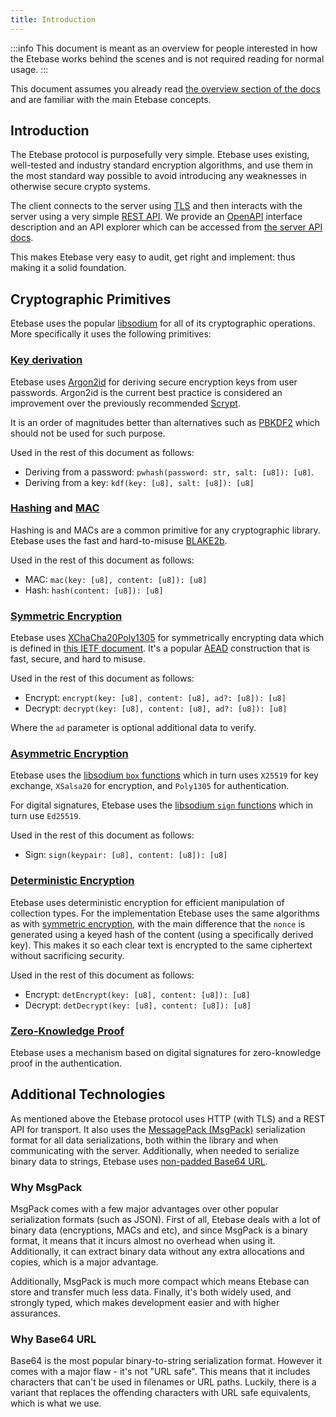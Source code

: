 ```yaml
---
title: Introduction
---
```


:::info
This document is meant as an overview for people interested in how the Etebase works behind the scenes and is not required reading for normal usage.
:::

This document assumes you already read [the overview section of the docs](../overview.md) and are familiar with the main Etebase concepts.

## Introduction

The Etebase protocol is purposefully very simple. Etebase uses existing, well-tested and industry standard encryption algorithms, and use them in the most standard way possible to avoid introducing any weaknesses in otherwise secure crypto systems.

The client connects to the server using [TLS](https://en.wikipedia.org/wiki/Transport_Layer_Security) and then interacts with the server using a very simple [REST API](https://en.wikipedia.org/wiki/Representational_state_transfer). We provide an [OpenAPI](https://www.openapis.org/) interface description and an API explorer which can be accessed from [the server API docs](https://api.etebase.com/docs).

This makes Etebase very easy to audit, get right and implement: thus making it a solid foundation.


## Cryptographic Primitives

Etebase uses the popular [libsodium](https://libsodium.org) for all of its cryptographic operations. More specifically it uses the following primitives:


### [Key derivation](https://en.wikipedia.org/wiki/Key_stretching)

Etebase uses [Argon2id](https://en.wikipedia.org/wiki/Argon2) for deriving secure encryption keys from user passwords. Argon2id is the current best practice is considered an improvement over the previously recommended [Scrypt](https://en.wikipedia.org/wiki/Scrypt).

It is an order of magnitudes better than alternatives such as [PBKDF2](https://en.wikipedia.org/wiki/PBKDF2) which should not be used for such purpose.

Used in the rest of this document as follows:
- Deriving from a password: `pwhash(password: str, salt: [u8]): [u8]`.
- Deriving from a key: `kdf(key: [u8], salt: [u8]): [u8]`


### [Hashing](https://en.wikipedia.org/wiki/Cryptographic_hash_function) and [MAC](https://en.wikipedia.org/wiki/Key_stretching)

Hashing is and MACs are a common primitive for any cryptographic library. Etebase uses the fast and hard-to-misuse [BLAKE2b](https://en.wikipedia.org/wiki/BLAKE_(hash_function)#BLAKE2).

Used in the rest of this document as follows:
- MAC: `mac(key: [u8], content: [u8]): [u8]`
- Hash: `hash(content: [u8]): [u8]`


### [Symmetric Encryption](https://en.wikipedia.org/wiki/Symmetric-key_algorithm)

Etebase uses [XChaCha20Poly1305](https://en.wikipedia.org/wiki/Salsa20#XChaCha) for symmetrically encrypting data which is defined in [this IETF document](https://tools.ietf.org/html/draft-arciszewski-xchacha-00). It's a popular [AEAD](https://en.wikipedia.org/wiki/Authenticated_encryption#Authenticated_encryption_with_associated_data_(AEAD)) construction that is fast, secure, and hard to misuse.

Used in the rest of this document as follows:
- Encrypt: `encrypt(key: [u8], content: [u8], ad?: [u8]): [u8]`
- Decrypt: `decrypt(key: [u8], content: [u8], ad?: [u8]): [u8]`

Where the `ad` parameter is optional additional data to verify.


### [Asymmetric Encryption](https://en.wikipedia.org/wiki/Public-key_cryptography)

Etebase uses the [libsodium `box` functions](https://libsodium.gitbook.io/doc/public-key_cryptography/authenticated_encryption) which in turn uses `X25519` for key exchange, `XSalsa20` for encryption, and `Poly1305` for authentication.

For digital signatures, Etebase uses the [libsodium `sign` functions](https://libsodium.gitbook.io/doc/public-key_cryptography/public-key_signatures) which in turn use `Ed25519`.

Used in the rest of this document as follows:
- Sign: `sign(keypair: [u8], content: [u8]): [u8]`


### [Deterministic Encryption](https://en.wikipedia.org/wiki/Deterministic_encryption)

Etebase uses deterministic encryption for efficient manipulation of collection types.
For the implementation Etebase uses the same algorithms as with [symmetric encryption](#symmetric-encryption), with the main difference that the `nonce` is generated using a keyed hash of the content (using a specifically derived key). This makes it so each clear text is encrypted to the same ciphertext without sacrificing security.

Used in the rest of this document as follows:
- Encrypt: `detEncrypt(key: [u8], content: [u8]): [u8]`
- Decrypt: `detDecrypt(key: [u8], content: [u8]): [u8]`

### [Zero-Knowledge Proof](https://en.wikipedia.org/wiki/Zero-knowledge_proof)

Etebase uses a mechanism based on digital signatures for zero-knowledge proof in the authentication.


## Additional Technologies

As mentioned above the Etebase protocol uses HTTP (with TLS) and a REST API for transport. It also uses the [MessagePack (MsgPack)](https://msgpack.org/) serialization format for all data serializations, both within the library and when communicating with the server. Additionally, when needed to serialize binary data to strings, Etebase uses [non-padded Base64 URL](https://en.wikipedia.org/wiki/Base64#URL_applications).

### Why MsgPack

MsgPack comes with a few major advantages over other popular serialization formats (such as JSON). First of all, Etebase deals with a lot of binary data (encryptions, MACs and etc), and since MsgPack is a binary format, it means that it incurs almost no overhead when using it. Additionally, it can extract binary data without any extra allocations and copies, which is a major advantage.

Additionally, MsgPack is much more compact which means Etebase can store and transfer much less data. Finally, it's both widely used, and strongly typed, which makes development easier and with higher assurances.

### Why Base64 URL

Base64 is the most popular binary-to-string serialization format. However it comes with a major flaw - it's not "URL safe". This means that it includes characters that can't be used in filenames or URL paths. Luckily, there is a variant that replaces the offending characters with URL safe equivalents, which is what we use.
